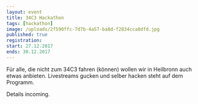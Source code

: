 ```yaml
---
layout: event
title: 34C3 Hackathon 
tags: [hackathon]
image: /uploads/2f590ffc-7d7b-4a57-ba8d-f2834cca8dfd.jpg
published: true
registration:
start: 27.12.2017
ends: 30.12.2017
---
```


Für alle, die nicht zum 34C3 fahren (können) wollen wir in Heilbronn auch etwas anbieten.
Livestreams gucken und selber hacken steht auf dem Programm.

Details incoming.